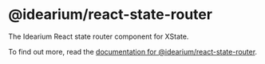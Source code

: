 # @idearium/react-state-router

The Idearium React state router component for XState.

To find out more, read the [documentation for @idearium/react-state-router](https://idearium.github.io/idearium-lib/docs/react-state-router).
